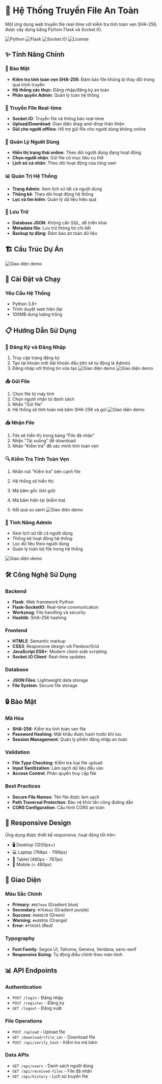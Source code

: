 # 🚀 Hệ Thống Truyền File An Toàn

Một ứng dụng web truyền file real-time với kiểm tra tính toàn vẹn SHA-256, được xây dựng bằng Python Flask và Socket.IO.

![Python](https://img.shields.io/badge/Python-3.8+-blue.svg)
![Flask](https://img.shields.io/badge/Flask-2.3+-green.svg)
![Socket.IO](https://img.shields.io/badge/Socket.IO-5.3+-orange.svg)
![License](https://img.shields.io/badge/License-MIT-yellow.svg)

## ✨ Tính Năng Chính

### 🔐 Bảo Mật
- **Kiểm tra tính toàn vẹn SHA-256**: Đảm bảo file không bị thay đổi trong quá trình truyền
- **Hệ thống xác thực**: Đăng nhập/đăng ký an toàn
- **Phân quyền Admin**: Quản lý toàn hệ thống

### 📡 Truyền File Real-time
- **Socket.IO**: Truyền file và thông báo real-time
- **Upload/Download**: Giao diện drag-and-drop thân thiện
- **Gửi cho người offline**: Hỗ trợ gửi file cho người dùng không online

### 👥 Quản Lý Người Dùng
- **Hiển thị trạng thái online**: Theo dõi người dùng đang hoạt động
- **Chọn người nhận**: Gửi file có mục tiêu cụ thể
- **Lịch sử cá nhân**: Theo dõi hoạt động của từng user

### 📊 Quản Trị Hệ Thống
- **Trang Admin**: Xem lịch sử tất cả người dùng
- **Thống kê**: Theo dõi hoạt động hệ thống
- **Lọc và tìm kiếm**: Quản lý dữ liệu hiệu quả

### 💾 Lưu Trữ
- **Database JSON**: Không cần SQL, dễ triển khai
- **Metadata file**: Lưu trữ thông tin chi tiết
- **Backup tự động**: Đảm bảo an toàn dữ liệu

## 🏗️ Cấu Trúc Dự Án
![Giao diện demo](/CayThuMuc.png)

## 🚀 Cài Đặt và Chạy

### Yêu Cầu Hệ Thống
- Python 3.8+
- Trình duyệt web hiện đại
- 100MB dung lượng trống

## 📋 Hướng Dẫn Sử Dụng

### 🔑 Đăng Ký và Đăng Nhập

1. Truy cập trang đăng ký
2. Tạo tài khoản mới (tài khoản đầu tiên sẽ tự động là Admin)
3. Đăng nhập với thông tin vừa tạo
![Giao diện demo](/DangNhap.png)
![Giao diện demo](/DangKy.png)


### 📤 Gửi File

1. Chọn file từ máy tính
2. Chọn người nhận từ danh sách
3. Nhấn "Gửi file"
4. Hệ thống sẽ tính toán mã băm SHA-256 và gửi
![Giao diện demo](/tongQuanHeThong.png)


### 📥 Nhận File

1. File sẽ hiển thị trong bảng "File đã nhận"
2. Nhấn "Tải xuống" để download
3. Nhấn "Kiểm tra" để xác minh tính toàn vẹn


### 🔍 Kiểm Tra Tính Toàn Vẹn

1. Nhấn nút "Kiểm tra" bên cạnh file
2. Hệ thống sẽ hiển thị:

1. Mã băm gốc (khi gửi)
2. Mã băm hiện tại (kiểm tra)
3. Kết quả so sánh
![Giao diện demo](/KiemTraFile.png)




### 👑 Tính Năng Admin

- Xem lịch sử tất cả người dùng
- Thống kê hoạt động hệ thống
- Lọc dữ liệu theo người dùng
- Quản lý toàn bộ file trong hệ thống

![Giao diện demo](/LichSuQuanTri.png)

## 🛠️ Công Nghệ Sử Dụng

### Backend

- **Flask**: Web framework Python
- **Flask-SocketIO**: Real-time communication
- **Werkzeug**: File handling và security
- **Hashlib**: SHA-256 hashing


### Frontend

- **HTML5**: Semantic markup
- **CSS3**: Responsive design với Flexbox/Grid
- **JavaScript ES6+**: Modern client-side scripting
- **Socket.IO Client**: Real-time updates


### Database

- **JSON Files**: Lightweight data storage
- **File System**: Secure file storage


## 🔒 Bảo Mật

### Mã Hóa

- **SHA-256**: Kiểm tra tính toàn vẹn file
- **Password Hashing**: Mật khẩu được hash trước khi lưu
- **Session Management**: Quản lý phiên đăng nhập an toàn


### Validation

- **File Type Checking**: Kiểm tra loại file upload
- **Input Sanitization**: Làm sạch dữ liệu đầu vào
- **Access Control**: Phân quyền truy cập file


### Best Practices

- **Secure File Names**: Tên file được làm sạch
- **Path Traversal Protection**: Bảo vệ khỏi tấn công đường dẫn
- **CORS Configuration**: Cấu hình CORS an toàn


## 📱 Responsive Design

Ứng dụng được thiết kế responsive, hoạt động tốt trên:

- 🖥️ Desktop (1200px+)
- 💻 Laptop (768px - 1199px)
- 📱 Tablet (480px - 767px)
- 📱 Mobile (< 480px)


## 🎨 Giao Diện

### Màu Sắc Chính

- **Primary**: `#667eea` (Gradient blue)
- **Secondary**: `#764ba2` (Gradient purple)
- **Success**: `#48bb78` (Green)
- **Warning**: `#ed8936` (Orange)
- **Error**: `#f56565` (Red)


### Typography

- **Font Family**: Segoe UI, Tahoma, Geneva, Verdana, sans-serif
- **Responsive Sizing**: Tự động điều chỉnh theo màn hình

## 📊 API Endpoints

### Authentication

- `POST /login` - Đăng nhập
- `POST /register` - Đăng ký
- `GET /logout` - Đăng xuất


### File Operations

- `POST /upload` - Upload file
- `GET /download/<file_id>` - Download file
- `POST /api/verify_hash` - Kiểm tra mã băm


### Data APIs

- `GET /api/users` - Danh sách người dùng
- `GET /api/received-files` - File đã nhận
- `GET /api/history` - Lịch sử truyền file



